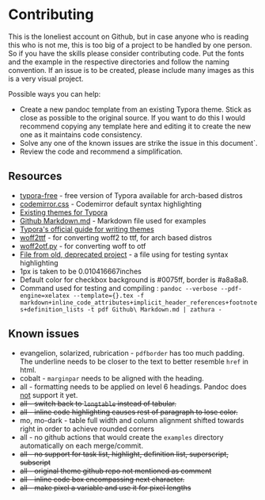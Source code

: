# Contributing

This is the loneliest account on Github, but in case anyone who is reading this who is not me, this is too big of a project to be handled by one person. So if you have the skills please consider contributing code.
Put the fonts and the example in the respective directories and follow the naming convention.
If an issue is to be created, please include many images as this is a very visual project.

Possible ways you can help:
+ Create a new pandoc template from an existing Typora theme. Stick as close as possible to the original source. If you want to do this I would recommend copying any template here and editing it to create the new one as it maintains code consistency.
+ Solve any one of the known issues are strike the issue in this document`.
+ Review the code and recommend a simplification.

## Resources

+ [typora-free](https://aur.archlinux.org/packages/typora-free) - free version of Typora available for arch-based distros
+ [codemirror.css](https://github.com/codemirror/CodeMirror/blob/master/lib/codemirror.css) - Codemirror default syntax highlighting
+ [Existing themes for Typora](https://theme.typora.io/)
+ [Github Markdown.md](https://github.com/cab-1729/Random-host/blob/main/Github%20Markdown.md) - Markdown file used for examples
+ [Typora's official guide for writing themes](https://theme.typora.io/doc/Write-Custom-Theme/)
+ [woff2ttf](https://archlinux.org/packages/extra/x86_64/woff2/) -  for converting woff2 to ttf, for arch based distros
+ [woff2otf.py](https://github.com/hanikesn/woff2otf) -  for converting woff to otf
+ [File from old, deprecated project](https://github.com/cab-1729/SchoolStuff/blob/main/School%20material/Program.cs) - a file using for testing syntax highlighting
+ 1px is taken to be 0.010416667inches
+ Default color for checkbox background is #0075ff, border is #a8a8a8.
+ Command used for testing and compiling : ```pandoc --verbose --pdf-engine=xelatex --template={}.tex -f markdown+inline_code_attributes+implicit_header_references+footnotes+definition_lists -t pdf Github\ Markdown.md | zathura -```

## Known issues

+ evangelion, solarized, rubrication - ```pdfborder``` has too much padding. The underline needs to be closer to the text to better resemble ```href``` in html.
+ cobalt - ```marginpar``` needs to be aligned with the heading.
+ all - formatting needs to be applied on level 6 headings. Pandoc does [not](https://github.com/jgm/pandoc/issues/8069) support it yet.
+ ~~all - switch back to ```longtable``` instead of tabular.~~
+ ~~all - inline code highlighting causes rest of paragraph to lose color.~~
+ mo, mo-dark - table full width and column alignment shifted towards right in order to achieve rounded corners
+ all - no github actions that would create the ```examples``` directory automatically on each merge/commit.
+ ~~all - no support for task list, highlight, definition list, superscript, subscript~~
+ ~~all - original theme github repo not mentioned as comment~~
+ ~~all - inline code box encompassing next character.~~
+ ~~all - make pixel a variable and use it for pixel lengths~~
